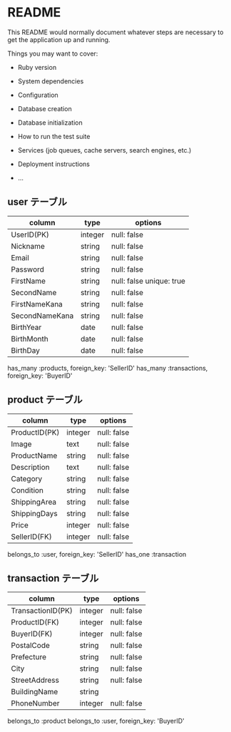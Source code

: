 # README

This README would normally document whatever steps are necessary to get the
application up and running.

Things you may want to cover:

* Ruby version

* System dependencies

* Configuration

* Database creation

* Database initialization

* How to run the test suite

* Services (job queues, cache servers, search engines, etc.)

* Deployment instructions

* ...

## user テーブル
| column         | type         | options                  |
|----------------|--------------|--------------------------|
| UserID(PK)     | integer      | null: false              |
| Nickname       | string       | null: false              |
| Email          | string       | null: false              |
| Password       | string       | null: false              |
| FirstName      | string       | null: false unique: true |
| SecondName     | string       | null: false              |
| FirstNameKana  | string       | null: false              |
| SecondNameKana | string       | null: false              |
| BirthYear      | date         | null: false              |
| BirthMonth     | date         | null: false              |
| BirthDay       | date         | null: false              |

has_many :products, foreign_key: 'SellerID'
has_many :transactions, foreign_key: 'BuyerID'

## product テーブル
| column        | type          | options      |
|---------------|---------------|--------------|
| ProductID(PK) | integer       | null: false  |
| Image         | text          | null: false  |
| ProductName   | string        | null: false  |
| Description   | text          | null: false  |
| Category      | string        | null: false  |
| Condition     | string        | null: false  |
| ShippingArea  | string        | null: false  |
| ShippingDays  | string        | null: false  |
| Price         | integer       | null: false  |
| SellerID(FK)  | integer       | null: false  |


belongs_to :user, foreign_key: 'SellerID'
has_one :transaction

## transaction テーブル
| column            | type      | options                |
|-------------------|-----------|------------------------|
| TransactionID(PK) | integer   | null: false            |
| ProductID(FK)     | integer   | null: false            |
| BuyerID(FK)       | integer   | null: false            |
| PostalCode        | string    | null: false            |
| Prefecture        | string    | null: false            |
| City              | string    | null: false            |
| StreetAddress     | string    | null: false            |
| BuildingName      | string    |                        |
| PhoneNumber       | integer   | null: false            |

belongs_to :product
belongs_to :user, foreign_key: 'BuyerID'